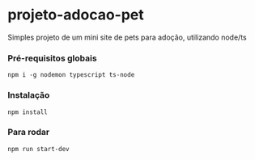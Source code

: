 # projeto-adocao-pet
Simples projeto de um mini site de pets para adoção, utilizando node/ts

### Pré-requisitos globais
`npm i -g nodemon typescript ts-node`

### Instalação
`npm install`

### Para rodar
`npm run start-dev`